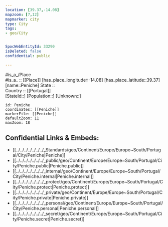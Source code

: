 ```yaml
---
location: [39.37,-14.08] 
mapzoom: [7,12] 
mapmarker: city 
type: City
tags:
- geo/City


SpocWebEntityId: 33290
isDeleted: false
confidential: public

---
```

#is_a_/Place  
#is_a_ :: [[Place]] 
[has_place_longitude::-14.08] 
[has_place_latitude::39.37] 
[name::Peniche] 
State ::  
Country :: [[Portugal]]  
[StateId::] 
[Population::] 
[Unknown::] 


```leaflet
id: Peniche
coordinates: [[Peniche]] 
markerFile: [[Peniche]] 
defaultZoom: 11 
maxZoom: 18
```


## Confidential Links & Embeds: 
- [[../../../../../../../_Standards/geo/Continent/Europe/Europe~South/Portugal/City/Peniche|Peniche]] 
- [[../../../../../../../_public/geo/Continent/Europe/Europe~South/Portugal/City/Peniche.public|Peniche.public]] 
- [[../../../../../../../_internal/geo/Continent/Europe/Europe~South/Portugal/City/Peniche.internal|Peniche.internal]] 
- [[../../../../../../../_protect/geo/Continent/Europe/Europe~South/Portugal/City/Peniche.protect|Peniche.protect]] 
- [[../../../../../../../_private/geo/Continent/Europe/Europe~South/Portugal/City/Peniche.private|Peniche.private]] 
- [[../../../../../../../_personal/geo/Continent/Europe/Europe~South/Portugal/City/Peniche.personal|Peniche.personal]] 
- [[../../../../../../../_secret/geo/Continent/Europe/Europe~South/Portugal/City/Peniche.secret|Peniche.secret]] 
